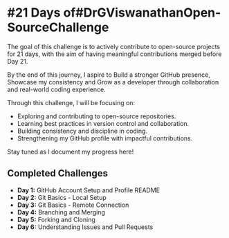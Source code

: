 # #21 Days of#DrGViswanathanOpen-SourceChallenge


The goal of this challenge is to actively contribute to open-source projects for 21 days, with the aim of having meaningful contributions merged before Day 21.

By the end of this journey, I aspire to Build a stronger GitHub presence, Showcase my consistency and Grow as a developer through collaboration and real-world coding experience.

Through this challenge, I will be focusing on:
* Exploring and contributing to open-source repositories.
* Learning best practices in version control and collaboration.
* Building consistency and discipline in coding.
* Strengthening my GitHub profile with impactful contributions.

Stay tuned as I document my progress here!

## Completed Challenges

* **Day 1:** GitHub Account Setup and Profile README
* **Day 2:** Git Basics - Local Setup
* **Day 3:** Git Basics - Remote Connection
* **Day 4:** Branching and Merging
* **Day 5:** Forking and Cloning
* **Day 6:** Understanding Issues and Pull Requests

